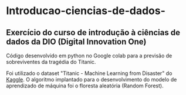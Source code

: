 # Introducao-ciencias-de-dados-
## Exercício do curso de introdução à ciências de dados da DIO (Digital Innovation One)

Código desenvolvido em python no Google colab para a previsão de sobreviventes da tragédia do Titanic.

Foi utilizado o dataset "Titanic - Machine Learning from Disaster" do [Kaggle](https://www.kaggle.com/c/titanic).
O algoritmo implantado para o desenvolvimento do modelo de aprendizado de máquina foi o floresta aleatória (Random Forest).



